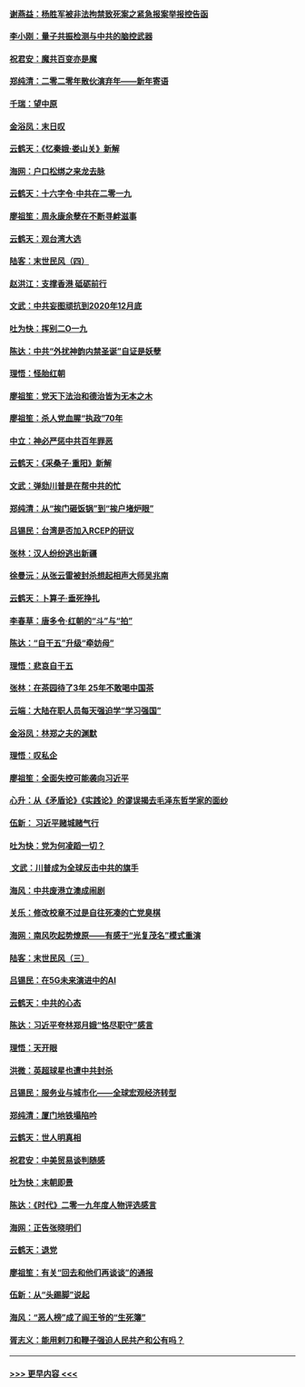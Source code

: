 #### [谢燕益：杨胜军被非法拘禁致死案之紧急报案举报控告函](../pages/nsc993/n11756134.md?t=01011122) 
#### [李小刚：量子共振检测与中共的脑控武器](../pages/nsc993/n11754518.md?t=01011122) 
#### [祝君安：魔共百变亦是魔](../pages/nsc993/n11754469.md?t=01011122) 
#### [郑纯清：二零二零年散伙演弃年——新年寄语](../pages/nsc993/n11754195.md?t=01011122) 
#### [千瑞：望中原](../pages/nsc993/n11754159.md?t=01011122) 
#### [金浴凤：末日叹](../pages/nsc993/n11752359.md?t=01011122) 
#### [云鹤天：《忆秦娥‧娄山关》新解](../pages/nsc993/n11752348.md?t=01011122) 
#### [海网：户口松绑之来龙去脉](../pages/nsc993/n11752328.md?t=01011122) 
#### [云鹤天：十六字令‧中共在二零一九](../pages/nsc993/n11752305.md?t=01011122) 
#### [廖祖笙：周永康余孽在不断寻衅滋事](../pages/nsc993/n11751013.md?t=01011122) 
#### [云鹤天：观台湾大选](../pages/nsc993/n11751007.md?t=01011122) 
#### [陆客：末世民风（四）](../pages/nsc993/n11749203.md?t=01011122) 
#### [赵洪江：支撑香港 砥砺前行](../pages/nsc993/n11748482.md?t=01011122) 
#### [文武：中共妄图顽抗到2020年12月底](../pages/nsc993/n11748446.md?t=01011122) 
#### [吐为快：挥别二O一九](../pages/nsc993/n11748411.md?t=01011122) 
#### [陈达：中共“外扰神韵内禁圣诞”自证是妖孽](../pages/nsc993/n11748226.md?t=01011122) 
#### [理悟：怪胎红朝](../pages/nsc993/n11748206.md?t=01011122) 
#### [廖祖笙：党天下法治和德治皆为无本之木](../pages/nsc993/n11748135.md?t=01011122) 
#### [廖祖笙：杀人党血腥“执政”70年](../pages/nsc993/n11745144.md?t=01011122) 
#### [中立：神必严惩中共百年罪恶](../pages/nsc993/n11744970.md?t=01011122) 
#### [云鹤天：《采桑子‧重阳》新解](../pages/nsc993/n11744948.md?t=01011122) 
#### [文武：弹劾川普是在帮中共的忙](../pages/nsc993/n11744758.md?t=01011122) 
#### [郑纯清：从“挨门砸饭锅”到“挨户堵炉眼”](../pages/nsc993/n11744745.md?t=01011122) 
#### [吕锡民：台湾是否加入RCEP的研议](../pages/nsc993/n11744701.md?t=01011122) 
#### [张林：汉人纷纷逃出新疆](../pages/nsc993/n11743530.md?t=01011122) 
#### [徐曼沅：从张云雷被封杀想起相声大师吴兆南](../pages/nsc993/n11741816.md?t=01011122) 
#### [云鹤天：卜算子‧垂死挣扎](../pages/nsc993/n11739956.md?t=01011122) 
#### [李春草：唐多令‧红朝的“斗”与“拍”](../pages/nsc993/n11739830.md?t=01011122) 
#### [陈达：“自干五”升级“牵妨母”](../pages/nsc993/n11739724.md?t=01011122) 
#### [理悟：悲哀自干五](../pages/nsc993/n11739547.md?t=01011122) 
#### [张林：在茶园待了3年 25年不敢喝中国茶](../pages/nsc993/n11739240.md?t=01011122) 
#### [云端：大陆在职人员每天强迫学“学习强国”](../pages/nsc993/n11738735.md?t=01011122) 
#### [金浴凤：林郑之夫的渊默](../pages/nsc993/n11737735.md?t=01011122) 
#### [理悟：叹私企](../pages/nsc993/n11737715.md?t=01011122) 
#### [廖祖笙：全面失控可能袭向习近平](../pages/nsc993/n11737704.md?t=01011122) 
#### [心升：从《矛盾论》《实践论》的谬误揭去毛泽东哲学家的面纱](../pages/nsc993/n11736962.md?t=01011122) 
#### [伍新： 习近平赌城赌气行](../pages/nsc993/n11736929.md?t=01011122) 
#### [吐为快：党为何凌蹈一切？](../pages/nsc993/n11736915.md?t=01011122) 
#### [ 文武：川普成为全球反击中共的旗手](../pages/nsc993/n11736882.md?t=01011122) 
#### [海风：中共废港立澳成闹剧](../pages/nsc993/n11735857.md?t=01011122) 
#### [关乐：修改校章不过是自往死凑的亡党臭棋](../pages/nsc993/n11735097.md?t=01011122) 
#### [海网：南风吹起势燎原——有感于“光复茂名”模式重演](../pages/nsc993/n11732308.md?t=01011122) 
#### [陆客：末世民风（三）](../pages/nsc993/n11732211.md?t=01011122) 
#### [吕锡民：在5G未来演进中的AI](../pages/nsc993/n11730010.md?t=01011122) 
#### [云鹤天：中共的心态](../pages/nsc993/n11729906.md?t=01011122) 
#### [陈达：习近平夸林郑月娥“恪尽职守”感言](../pages/nsc993/n11729881.md?t=01011122) 
#### [理悟：天开眼](../pages/nsc993/n11729699.md?t=01011122) 
#### [洪微：英超球星也遭中共封杀](../pages/nsc993/n11727243.md?t=01011122) 
#### [吕锡民：服务业与城市化——全球宏观经济转型](../pages/nsc993/n11725845.md?t=01011122) 
#### [郑纯清：厦门地铁塌陷吟](../pages/nsc993/n11725813.md?t=01011122) 
#### [云鹤天：世人明真相](../pages/nsc993/n11725621.md?t=01011122) 
#### [祝君安：中美贸易谈判随感](../pages/nsc993/n11725609.md?t=01011122) 
#### [吐为快：末朝即景](../pages/nsc993/n11723365.md?t=01011122) 
#### [陈达：《时代》二零一九年度人物评选感言](../pages/nsc993/n11723337.md?t=01011122) 
#### [海网：正告张晓明们](../pages/nsc993/n11723228.md?t=01011122) 
#### [云鹤天：退党](../pages/nsc993/n11723056.md?t=01011122) 
#### [廖祖笙：有关“回去和他们再谈谈”的通报](../pages/nsc993/n11722442.md?t=01011122) 
#### [伍新：从“头踢脚”说起](../pages/nsc993/n11722429.md?t=01011122) 
#### [海风：“恶人榜”成了阎王爷的“生死簿”](../pages/nsc993/n11722272.md?t=01011122) 
#### [胥志义：能用剌刀和鞭子强迫人民共产和公有吗？](../pages/nsc993/n11720569.md?t=01011122) 

----
#### [ >>> 更早内容 <<< ](../indexes/nsc993-earlier.md)
